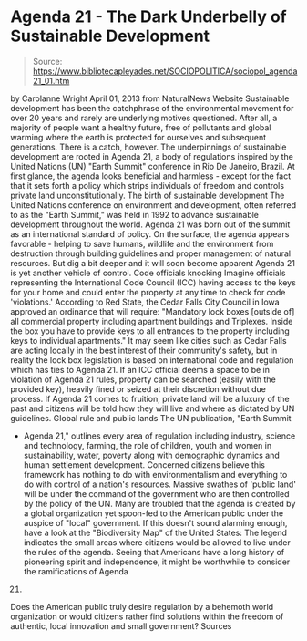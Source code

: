 # Agenda 21 - The Dark Underbelly of Sustainable Development

> Source: https://www.bibliotecapleyades.net/SOCIOPOLITICA/sociopol_agenda21_01.htm

by Carolanne Wright
April 01, 2013
from
NaturalNews Website
Sustainable development has been the catchphrase of the environmental
movement for over 20 years and rarely are underlying motives questioned.
After all, a majority of people want a healthy
future, free of pollutants and global warming where the earth is protected
for ourselves and subsequent generations. There is a catch, however.
The underpinnings of sustainable development are
rooted
in Agenda 21, a body of regulations
inspired by
the United Nations (UN) "Earth
Summit" conference in Rio De Janeiro, Brazil.
At first glance, the agenda looks beneficial and
harmless - except for the fact that it sets forth a policy which strips
individuals of freedom and controls private land unconstitutionally.
The birth of
sustainable development
The United Nations conference on environment and development, often referred
to as the "Earth Summit," was held in 1992 to advance sustainable
development throughout the world.
Agenda 21 was born out of the summit as an
international standard of policy. On the surface, the agenda appears
favorable - helping to save humans, wildlife and the environment from
destruction through building guidelines and proper management of natural
resources.
But dig a bit deeper and it will soon become
apparent Agenda 21 is yet another vehicle of control.
Code officials
knocking
Imagine officials representing the International Code Council (ICC)
having access to the keys for your home and could enter the property at any
time to check for code 'violations.'
According to
Red State, the Cedar Falls City Council in
Iowa approved an ordinance that will require:
"Mandatory lock boxes [outside of] all
commercial property including apartment buildings and Triplexes. Inside
the box you have to provide keys to all entrances to the property
including keys to individual apartments."
It may seem like cities such as Cedar Falls are
acting locally in the best interest of their community's safety, but in
reality the lock box legislation is based on international code and
regulation which has ties to Agenda 21.
If an ICC official deems a space to be in
violation of Agenda 21 rules, property can be searched (easily with the
provided key), heavily fined or seized at their discretion without due
process.
If Agenda 21 comes to fruition, private land
will be a luxury of the past and citizens will be told how they will live
and where as dictated by UN guidelines.
Global rule and public
lands
The UN publication, "Earth Summit
- Agenda 21," outlines every area of
regulation including industry, science and technology, farming, the role of
children, youth and women in sustainability, water, poverty along with
demographic dynamics and human settlement development.
Concerned citizens believe this framework has
nothing to do with environmentalism and everything to do with control of a
nation's resources. Massive swathes of 'public land' will be under the
command of the government who are then controlled by the policy of the UN.
Many are troubled that the agenda is created by
a global organization yet spoon-fed to the American public under the auspice
of "local" government. If this doesn't sound alarming enough, have a look at
the "Biodiversity Map" of the United States:
The legend indicates the small areas where
citizens would be allowed to live under the rules of the agenda.
Seeing that Americans have a long history of pioneering spirit and
independence, it might be worthwhile to consider the ramifications of Agenda
21.
Does the American public truly desire regulation
by a behemoth world organization or would citizens rather find solutions
within the freedom of authentic, local innovation and small government?
Sources
